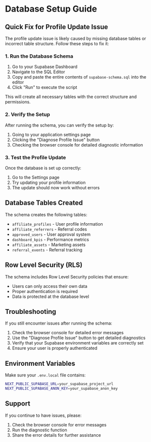 # Database Setup Guide

## Quick Fix for Profile Update Issue

The profile update issue is likely caused by missing database tables or incorrect table structure. Follow these steps to fix it:

### 1. Run the Database Schema

1. Go to your Supabase Dashboard
2. Navigate to the SQL Editor
3. Copy and paste the entire contents of `supabase-schema.sql` into the editor
4. Click "Run" to execute the script

This will create all necessary tables with the correct structure and permissions.

### 2. Verify the Setup

After running the schema, you can verify the setup by:

1. Going to your application settings page
2. Clicking the "Diagnose Profile Issue" button
3. Checking the browser console for detailed diagnostic information

### 3. Test the Profile Update

Once the database is set up correctly:

1. Go to the Settings page
2. Try updating your profile information
3. The update should now work without errors

## Database Tables Created

The schema creates the following tables:

- `affiliate_profiles` - User profile information
- `affiliate_referrers` - Referral codes
- `approved_users` - User approval system
- `dashboard_kpis` - Performance metrics
- `affiliate_assets` - Marketing assets
- `referral_events` - Referral tracking

## Row Level Security (RLS)

The schema includes Row Level Security policies that ensure:

- Users can only access their own data
- Proper authentication is required
- Data is protected at the database level

## Troubleshooting

If you still encounter issues after running the schema:

1. Check the browser console for detailed error messages
2. Use the "Diagnose Profile Issue" button to get detailed diagnostics
3. Verify that your Supabase environment variables are correctly set
4. Ensure your user is properly authenticated

## Environment Variables

Make sure your `.env.local` file contains:

```bash
NEXT_PUBLIC_SUPABASE_URL=your_supabase_project_url
NEXT_PUBLIC_SUPABASE_ANON_KEY=your_supabase_anon_key
```

## Support

If you continue to have issues, please:

1. Check the browser console for error messages
2. Run the diagnostic function
3. Share the error details for further assistance 